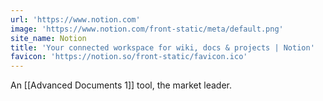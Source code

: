 ```yaml
---
url: 'https://www.notion.com'
image: 'https://www.notion.com/front-static/meta/default.png'
site_name: Notion
title: 'Your connected workspace for wiki, docs & projects | Notion'
favicon: 'https://notion.so/front-static/favicon.ico'
---
```


An [[Advanced Documents 1]] tool, the market leader.  

